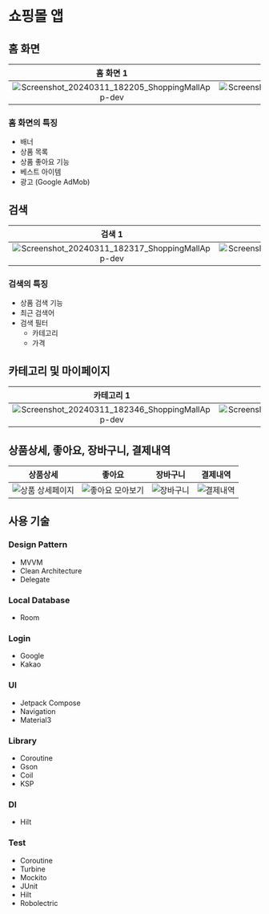 # 쇼핑몰 앱

## 홈 화면
| 홈 화면 1 | 홈 화면 2 |
| :---: | :---: |
| ![Screenshot_20240311_182205_ShoppingMallApp-dev](https://github.com/96hckim/android-kotlin/assets/74343321/eebf4171-de36-4b1c-ae70-3479a0f7b1d0) | ![Screenshot_20240311_182212_ShoppingMallApp-dev](https://github.com/96hckim/android-kotlin/assets/74343321/6f4bac76-007f-4aa3-a52c-48a3c3b41d92) |

### 홈 화면의 특징
- 배너
- 상품 목록
- 상품 좋아요 기능
- 베스트 아이템
- 광고 (Google AdMob)

## 검색
| 검색 1 | 검색 2 | 검색 3 | 검색 4 |
| :---: | :---: | :---: | :---: |
| ![Screenshot_20240311_182317_ShoppingMallApp-dev](https://github.com/96hckim/android-kotlin/assets/74343321/3889a89a-e1aa-4e9a-b355-c186889af735) | ![Screenshot_20240311_182233_ShoppingMallApp-dev](https://github.com/96hckim/android-kotlin/assets/74343321/4d4778f6-bb95-4dc6-9594-43543fbff03a) | ![Screenshot_20240311_182240_ShoppingMallApp-dev](https://github.com/96hckim/android-kotlin/assets/74343321/a14d0937-6672-4bb2-bd02-d89b10dcce72) | ![Screenshot_20240311_182313_ShoppingMallApp-dev](https://github.com/96hckim/android-kotlin/assets/74343321/eb329187-fb8f-43be-93de-1805a9008546) |

### 검색의 특징
- 상품 검색 기능
- 최근 검색어
- 검색 필터
  - 카테고리
  - 가격

## 카테고리 및 마이페이지
| 카테고리 1 | 카테고리 2 | 마이페이지 1 | 마이페이지 2 |
| :---: | :---: | :---: | :---: |
| ![Screenshot_20240311_182346_ShoppingMallApp-dev](https://github.com/96hckim/android-kotlin/assets/74343321/200776f4-5400-4ab4-997c-91e948d5a575) | ![Screenshot_20240311_182355_ShoppingMallApp-dev](https://github.com/96hckim/android-kotlin/assets/74343321/983b53d2-a051-49f4-9697-7f2637a18a24) | ![Screenshot_20240311_182411_ShoppingMallApp-dev](https://github.com/96hckim/android-kotlin/assets/74343321/9267f317-54a0-4071-8555-5c92979d149a) | ![Screenshot_20240311_182417_ShoppingMallApp-dev](https://github.com/96hckim/android-kotlin/assets/74343321/75f91ff2-dbc8-4c18-a779-468aec84ac17) |

## 상품상세, 좋아요, 장바구니, 결제내역
| 상품상세 | 좋아요 | 장바구니 | 결제내역 |
| :---: | :---: | :---: | :---: |
| ![상품 상세페이지](https://github.com/96hckim/android-kotlin/assets/74343321/229123c5-25e0-4dfa-a9a1-63c4cb83e8a3) | ![좋아요 모아보기](https://github.com/96hckim/android-kotlin/assets/74343321/931b9a9c-c17b-4678-959f-95697e4dbc01) | ![장바구니](https://github.com/96hckim/android-kotlin/assets/74343321/b7fdb54d-60e6-4553-b0f8-ae6a5a91b40a) | ![결제내역](https://github.com/96hckim/android-kotlin/assets/74343321/0ee39f89-9c22-42fe-a2b2-d5430a152ff5) |

## 사용 기술
### Design Pattern
- MVVM
- Clean Architecture
- Delegate

### Local Database
- Room

### Login
- Google
- Kakao

### UI
- Jetpack Compose
- Navigation
- Material3

### Library
- Coroutine
- Gson
- Coil
- KSP

### DI
- Hilt

### Test
- Coroutine
- Turbine
- Mockito
- JUnit
- Hilt
- Robolectric